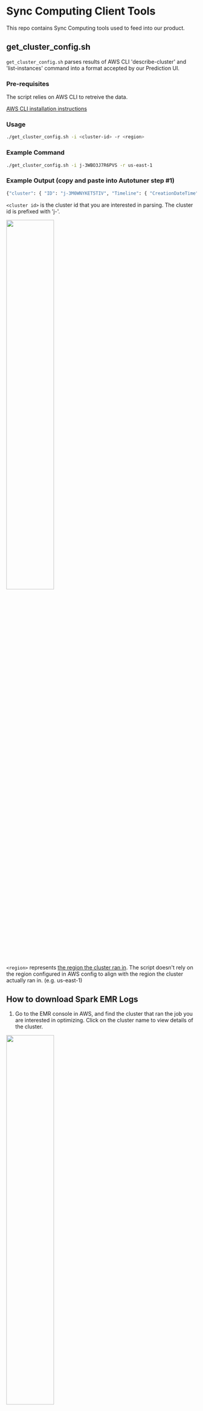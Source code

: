 # Sync Computing Client Tools

This repo contains Sync Computing tools used to feed into our product.

## get_cluster_config.sh

`get_cluster_config.sh` parses results of AWS CLI 'describe-cluster' and 'list-instances' command into a format accepted by our Prediction UI.

### Pre-requisites

The script relies on AWS CLI to retreive the data.

[AWS CLI installation instructions](https://docs.aws.amazon.com/cli/latest/userguide/cli-chap-install.html)


### Usage

```bash
./get_cluster_config.sh -i <cluster-id> -r <region>
```

### Example Command

```bash
./get_cluster_config.sh -i j-3WBO3J7R6PVS -r us-east-1
```

### Example Output (copy and paste into Autotuner step #1)

```bash
{"cluster": { "ID": "j-3M0WNYKET5TIV", "Timeline": { "CreationDateTime": 1639990568.943, "ReadyDateTime": 1639991128.293, "EndDateTime": 1640004773.038 }, "AvailabilityZone": "us-east-1d", "InstanceCollectionType": "INSTANCE_GROUP", "InstanceGroups": [ { "InstanceGroupType": "MASTER", "Market": "ON_DEMAND", "InstanceType": "m5.xlarge", "RequestedInstanceCount": 1, "VolumeSpecification": [ { "SizeInGB": 32 }, { "SizeInGB": 32 } ] }, { "InstanceGroupType": "CORE", "Market": "SPOT", "InstanceType": "m5.4xlarge", "RequestedInstanceCount": 4, "VolumeSpecification": [ { "SizeInGB": 20 } ] } ] }, "region": "us-east-1"}
```

`<cluster id>` is the cluster id that you are interested in parsing. The cluster id is prefixed with 'j-'.

<img src="https://user-images.githubusercontent.com/59929718/147899913-c1305da0-aab5-4882-8faa-3beeff710ec8.png" width="50%" height="50%">

`<region>` represents [the region the cluster ran in](https://docs.aws.amazon.com/AWSEC2/latest/UserGuide/using-regions-availability-zones.html#concepts-available-regions). The script doesn't rely on the region configured in AWS config to align with the region the cluster actually ran in. (e.g. us-east-1)


## How to download Spark EMR Logs

1.  Go to the EMR console in AWS, and find the cluster that ran the job you are interested in optimizing. Click on the cluster name to view details of the cluster.
<img src="https://user-images.githubusercontent.com/59929718/147900986-44b68adf-8f7d-4fda-b84b-2c54f6015fc5.png" width="50%" height="50%">

2.  Once you are in the cluster information page, click on the “Application user interfaces” tab, and click on “Spark history server” (in red below) under “Persistent application user interfaces.”
<img src="https://user-images.githubusercontent.com/59929718/147901007-81f08b39-1c20-468f-b57c-57dcfe4e46d5.png" width="50%" height="50%">


3.  A new tab should open up with the Spark history server. It may take a minute to load. Click the download button under the event log column to download the Spark event log. Upload this log into the Autotuner.
<img src="https://user-images.githubusercontent.com/59929718/147901014-2c111ad3-3a74-4786-971c-880e578c9257.png" width="50%" height="50%">

